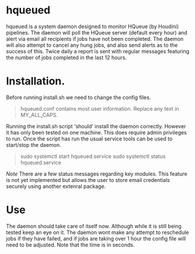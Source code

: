 # hqueued

hqueued is a system daemon designed to monitor HQueue (by Houdini) pipelines. The daemon will poll the HQueue server (default every hour) and alert via email all recipients if jobs have not been completed. The daemon will also attempt to cancel any hung jobs, and also send alerts as to the success of this. Twice daily a report is sent with regular messages featuring the number of jobs completed in the last 12 hours. 

# Installation.

Before running install.sh we need to change the config files. 
> hqueued.conf
contains most user information. Replace any text in MY_ALL_CAPS.

Running the install.sh script 'should' install the daemon correctly. However it has only been tested on one machine. This does require admin privileges to run. Once the script has run the usual service tools can be used to start/stop the daemon.

> sudo systemctl start hqueued.service
> sudo systemctl status hqueued.service

*Note* There are a few status messages regarding key modules. This feature is not yet implemented but allows the user to store email credentials securely using another extenral package. 

# Use

The daemon should take care of itself now. Although while it is still being tested keep an eye on it. The daemon wont make any attempt to reschedule jobs if they have failed, and if jobs are taking over 1 hour the config file will need to be adjusted. Note that the time is in seconds. 
